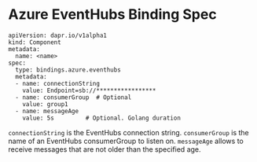 # Azure EventHubs Binding Spec

```
apiVersion: dapr.io/v1alpha1
kind: Component
metadata:
  name: <name>
spec:
  type: bindings.azure.eventhubs
  metadata:
  - name: connectionString
    value: Endpoint=sb://*****************
  - name: consumerGroup  # Optional
    value: group1
  - name: messageAge
    value: 5s         # Optional. Golang duration
```

`connectionString` is the EventHubs connection string.
`consumerGroup` is the name of an EventHubs consumerGroup to listen on.
`messageAge` allows to receive messages that are not older than the specified age.
